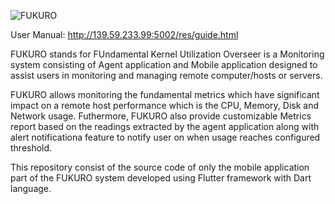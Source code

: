 ![FUKURO](http://139.59.233.99:5002/res/images/fukuro%20name.png)

User Manual: http://139.59.233.99:5002/res/guide.html

FUKURO stands for FUndamental Kernel Utilization Overseer  is a Monitoring system consisting of Agent application and Mobile application designed to assist users in monitoring and managing remote computer/hosts or servers. 

FUKURO allows monitoring the fundamental metrics which have significant impact on a remote host performance which is the CPU, Memory, Disk and Network usage. Futhermore, FUKURO also provide customizable Metrics report based on the readings extracted by the agent application along with alert notificationa feature to notify user on when usage reaches configured threshold.

This repository consist of the source code of only the mobile application part of the FUKURO system developed using Flutter framework with Dart language.
